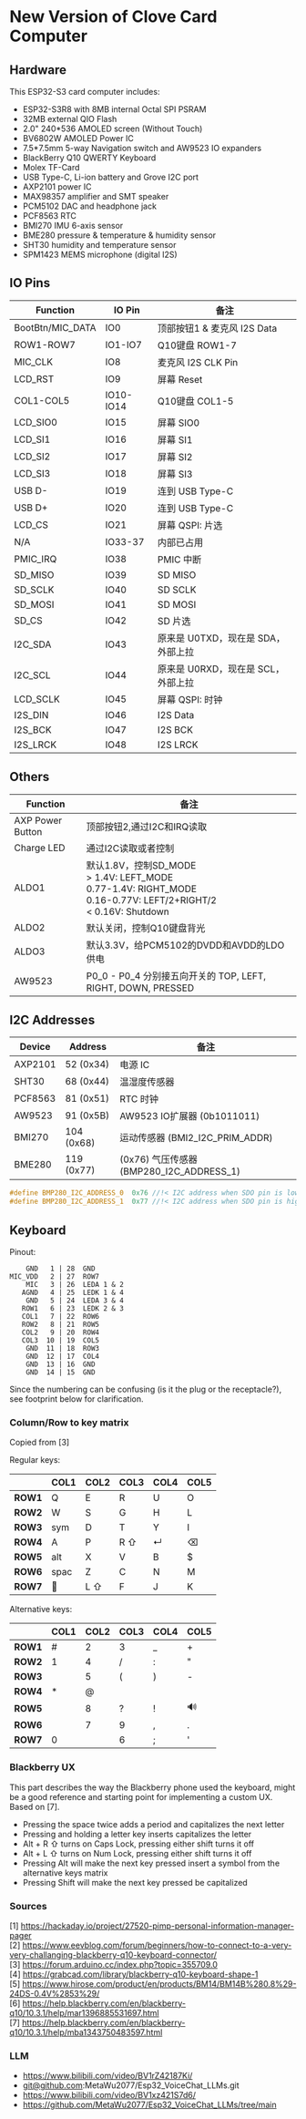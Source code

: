 # New Version of Clove Card Computer

## Hardware

This ESP32-S3 card computer includes:

* ESP32-S3R8 with 8MB internal Octal SPI PSRAM
* 32MB external QIO Flash
* 2.0" 240*536 AMOLED screen (Without Touch)
* BV6802W AMOLED Power IC
* 7.5*7.5mm 5-way Navigation switch and AW9523 IO expanders
* BlackBerry Q10 QWERTY Keyboard
* Molex TF-Card
* USB Type-C, Li-ion battery and Grove I2C port
* AXP2101 power IC
* MAX98357 amplifier and SMT speaker
* PCM5102 DAC and headphone jack
* PCF8563 RTC
* BMI270 IMU 6-axis sensor
* BME280 pressure & temperature & humidity sensor
* SHT30 humidity and temperature sensor
* SPM1423 MEMS microphone (digital I2S)


## IO Pins


| Function | IO Pin | 备注 |
| -- | -- | -- |
| BootBtn/MIC_DATA | IO0 | 顶部按钮1 & 麦克风 I2S Data |
| ROW1-ROW7 | IO1-IO7 | Q10键盘 ROW1-7 |
| MIC_CLK | IO8 | 麦克风 I2S CLK Pin |
| LCD_RST | IO9 | 屏幕 Reset |
| COL1-COL5 | IO10-IO14 | Q10键盘 COL1-5 |
| LCD_SIO0 | IO15 | 屏幕 SIO0 |
| LCD_SI1  | IO16 | 屏幕 SI1 |
| LCD_SI2  | IO17 | 屏幕 SI2 |
| LCD_SI3  | IO18 | 屏幕 SI3 |
| USB D- | IO19 | 连到 USB Type-C |
| USB D+ | IO20 | 连到 USB Type-C |
| LCD_CS | IO21 | 屏幕 QSPI: 片选 |
| N/A | IO33-37 | 内部已占用 |
| PMIC_IRQ | IO38 | PMIC 中断 |
| SD_MISO | IO39 | SD MISO |
| SD_SCLK | IO40 | SD SCLK |
| SD_MOSI | IO41 | SD MOSI |
| SD_CS   | IO42 | SD 片选 |
| I2C_SDA | IO43 | 原来是 U0TXD，现在是 SDA，外部上拉 |
| I2C_SCL | IO44 | 原来是 U0RXD，现在是 SCL，外部上拉 |
| LCD_SCLK| IO45 | 屏幕 QSPI: 时钟 |
| I2S_DIN | IO46 | I2S Data |
| I2S_BCK | IO47 | I2S BCK  |
| I2S_LRCK| IO48 | I2S LRCK |

## Others


| Function | 备注 |
| -- | -- |
| AXP Power Button | 顶部按钮2,通过I2C和IRQ读取 |
| Charge LED | 通过I2C读取或者控制 |
| ALDO1 | 默认1.8V，控制SD_MODE<br> > 1.4V: LEFT_MODE<br>0.77-1.4V: RIGHT_MODE<br>0.16-0.77V: LEFT/2+RIGHT/2<br>< 0.16V: Shutdown |
| ALDO2 | 默认关闭，控制Q10键盘背光 |
| ALDO3 | 默认3.3V，给PCM5102的DVDD和AVDD的LDO供电 |
| AW9523 | P0_0 - P0_4 分别接五向开关的 TOP, LEFT, RIGHT, DOWN, PRESSED |

## I2C Addresses


| Device | Address | 备注 |
| -- | -- | -- |
| AXP2101 | 52 (0x34)  | 电源 IC |
| SHT30   | 68 (0x44)  | 温湿度传感器 |
| PCF8563 | 81 (0x51)  | RTC 时钟 |
| AW9523  | 91 (0x5B)  | AW9523 IO扩展器 (0b1011011) |
| BMI270  | 104 (0x68) |  运动传感器 (BMI2_I2C_PRIM_ADDR) |
| BME280  | 119 (0x77) | (0x76) 气压传感器 (BMP280_I2C_ADDRESS_1) |

```C
#define BMP280_I2C_ADDRESS_0  0x76 //!< I2C address when SDO pin is low
#define BMP280_I2C_ADDRESS_1  0x77 //!< I2C address when SDO pin is high
```

## Keyboard


Pinout:
```
    GND   1 | 28  GND
MIC_VDD   2 | 27  ROW7
    MIC   3 | 26  LEDA 1 & 2
   AGND   4 | 25  LEDK 1 & 4
    GND   5 | 24  LEDA 3 & 4
   ROW1   6 | 23  LEDK 2 & 3
   COL1   7 | 22  ROW6
   ROW2   8 | 21  ROW5
   COL2   9 | 20  ROW4
   COL3  10 | 19  COL5
    GND  11 | 18  ROW3
    GND  12 | 17  COL4
    GND  13 | 16  GND
    GND  14 | 15  GND
```

Since the numbering can be confusing (is it the plug or the receptacle?), see footprint below for clarification.


### Column/Row to key matrix

Copied from [3]

Regular keys:

|          | COL1 | COL2 | COL3 | COL4 | COL5 | 
|----------|------|------|------|------|------| 
| **ROW1** | Q    | E    | R    | U    | O    |
| **ROW2** | W    | S    | G    | H    | L    |
| **ROW3** | sym  | D    | T    | Y    | I    |
| **ROW4** | A    | P    | R ⇧  | ↵    | ⌫   |
| **ROW5** | alt  | X    | V    | B    | $    |
| **ROW6** | spac | Z    | C    | N    | M    |
| **ROW7** | 🎤   | L ⇧  | F    | J    | K    |

Alternative keys:

|          | COL1 | COL2 | COL3 | COL4 | COL5 |
|----------|------|------|------|------|------|
| **ROW1** |   #  |   2  |   3  |   _  |   +  |
| **ROW2** |   1  |   4  |   /  |   :  |   "  |
| **ROW3** |      |   5  |   (  |   )  |   -  |
| **ROW4** |   *  |   @  |      |      |      |
| **ROW5** |      |   8  |   ?  |   !  |  🔊  |
| **ROW6** |      |   7  |   9  |   ,  |   .  |
| **ROW7** |   0  |      |   6  |   ;  |   '  |

### Blackberry UX

This part describes the way the Blackberry phone used the keyboard, might be a good reference and starting point for implementing a custom UX. Based on [7].

- Pressing the space twice adds a period and capitalizes the next letter
- Pressing and holding a letter key inserts capitalizes the letter
- Alt + R ⇧ turns on Caps Lock, pressing either shift turns it off
- Alt + L ⇧ turns on Num Lock, pressing either shift turns it off
- Pressing Alt will make the next key pressed insert a symbol from the alternative keys matrix
- Pressing Shift will make the next key pressed be capitalized


### Sources

[1] https://hackaday.io/project/27520-pimp-personal-information-manager-pager  
[2] https://www.eevblog.com/forum/beginners/how-to-connect-to-a-very-very-challanging-blackberry-q10-keyboard-connector/  
[3] https://forum.arduino.cc/index.php?topic=355709.0  
[4] https://grabcad.com/library/blackberry-q10-keyboard-shape-1  
[5] https://www.hirose.com/product/en/products/BM14/BM14B%280.8%29-24DS-0.4V%2853%29/  
[6] https://help.blackberry.com/en/blackberry-q10/10.3.1/help/mar1396885531697.html  
[7] https://help.blackberry.com/en/blackberry-q10/10.3.1/help/mba1343750483597.html   

### LLM
* https://www.bilibili.com/video/BV1rZ42187Ki/
* git@github.com:MetaWu2077/Esp32_VoiceChat_LLMs.git
* https://www.bilibili.com/video/BV1xz421S7d6/
* https://github.com/MetaWu2077/Esp32_VoiceChat_LLMs/tree/main
